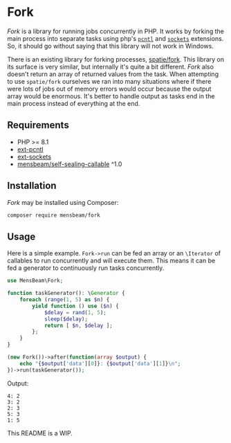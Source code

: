 [a]: https://www.php.net/manual/en/book.pcntl.php
[b]: https://www.php.net/manual/en/book.sockets.php
[c]: https://github.com/spatie/fork
[d]: https://code.mensbeam.com/MensBeam/SelfSealingCallable

# Fork #

_Fork_ is a library for running jobs concurrently in PHP. It works by forking the main process into separate tasks using php's [`pcntl`][a] and [`sockets`][b] extensions. So, it should go without saying that this library will not work in Windows.

There is an existing library for forking processes, [spatie/fork][c]. This library on its surface is very similar, but internally it's quite a bit different. _Fork_ also doesn't return an array of returned values from the task. When attempting to use `spatie/fork` ourselves we ran into many situations where if there were lots of jobs out of memory errors would occur because the output array would be enormous. It's better to handle output as tasks end in the main process instead of everything at the end.

## Requirements ##

* PHP >= 8.1
* [ext-pcntl][a]
* [ext-sockets][b]
* [mensbeam/self-sealing-callable][d] ^1.0

## Installation ##

_Fork_ may be installed using Composer:

```bash
composer require mensbeam/fork
```

## Usage ##

Here is a simple example. `Fork->run` can be fed an array or an `\Iterator` of callables to run concurrently and will execute them. This means it can be fed a generator to continuously run tasks concurrently.

```php
use MensBeam\Fork;

function taskGenerator(): \Generator {
    foreach (range(1, 5) as $n) {
        yield function () use ($n) {
            $delay = rand(1, 5);
            sleep($delay);
            return [ $n, $delay ];
        };
    }
}

(new Fork())->after(function(array $output) {
    echo "{$output['data'][0]}: {$output['data'][1]}\n";
})->run(taskGenerator());
```

Output:

```
4: 2
3: 2
2: 3
5: 3
1: 5
```

This README is a WIP.
